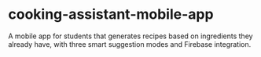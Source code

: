 # cooking-assistant-mobile-app
A mobile app for students that generates recipes based on ingredients they already have, with three smart suggestion modes and Firebase integration.
